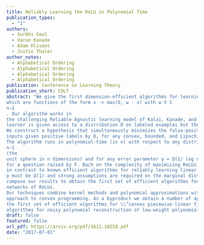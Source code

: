 ```yaml
---
title: Reliably Learning the ReLU in Polynomial Time
publication_types:
  - "1"
authors:
  - Surbhi Goel
  - Varun Kanade
  - Adam Klivans
  - Justin Thaler
author_notes:
  - Alphabetical Ordering
  - Alphabetical Ordering
  - Alphabetical Ordering
  - Alphabetical Ordering
publication: Conference on Learning Theory
publication_short: COLT
abstract: "We give the first dimension-efficient algorithms for learning Rectified Linear Units (ReLUs),
which are functions of the form x -> max(0, w · x) with w ∈ S
n−1
. Our algorithm works in
the challenging Reliable Agnostic learning model of Kalai, Kanade, and Mansour [18] where the
learner is given access to a distribution D on labeled examples but the labeling may be arbitrary.
We construct a hypothesis that simultaneously minimizes the false-positive rate and the loss on
inputs given positive labels by D, for any convex, bounded, and Lipschitz loss function.
The algorithm runs in polynomial-time (in n) with respect to any distribution on S
n−1
(the
unit sphere in n dimensions) and for any error parameter ǫ = Ω(1/ log n) (this yields a PTAS
for a question raised by F. Bach on the complexity of maximizing ReLUs). These results are
in contrast to known efficient algorithms for reliably learning linear threshold functions, where
ǫ must be Ω(1) and strong assumptions are required on the marginal distribution. We can
compose our results to obtain the first set of efficient algorithms for learning constant-depth
networks of ReLUs.
Our techniques combine kernel methods and polynomial approximations with a \\“dual-loss\\”
approach to convex programming. As a byproduct we obtain a number of applications including
the first set of efficient algorithms for \\“convex piecewise-linear fitting\\” and the first efficient
algorithms for noisy polynomial reconstruction of low-weight polynomials on the unit sphere."
draft: false
featured: false
url_pdf: https://arxiv.org/pdf/1611.10258.pdf
date: "2017-07-01"
---
```

